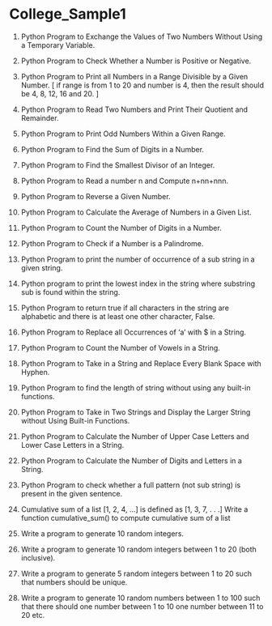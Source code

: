 # College_Sample1

1.	Python Program to Exchange the Values of Two Numbers Without Using a Temporary Variable.
2.	Python Program to Check Whether a Number is Positive or Negative.
3.	Python Program to Print all Numbers in a Range Divisible by a Given Number. [ if range is from 1 to 20 and number is 4, then the result should be 4, 8, 12, 16 and 20. ]
4.	Python Program to Read Two Numbers and Print Their Quotient and Remainder.
5.	Python Program to Print Odd Numbers Within a Given Range.
6.	Python Program to Find the Sum of Digits in a Number.
7.	Python Program to Find the Smallest Divisor of an Integer.
8.	Python Program to Read a number n and Compute n+nn+nnn.
9.	Python Program to Reverse a Given Number.
10.	Python Program to Calculate the Average of Numbers in a Given List.
11.	Python Program to Count the Number of Digits in a Number.
12.	Python Program to Check if a Number is a Palindrome.
13.	Python Program to print the number of occurrence of a sub string in a given string.
14.	Python program to print the lowest index in the string where substring sub is found within the string.
15.	Python Program to return true if all characters in the string are alphabetic and there is at least one other character, False.
16.	Python Program to Replace all Occurrences of ‘a’ with $ in a String.
17.	Python Program to Count the Number of Vowels in a String.
18.	Python Program to Take in a String and Replace Every Blank Space with Hyphen.
19.	Python Program to find the length of string without using any built-in functions.
20.	Python Program to Take in Two Strings and Display the Larger String without Using Built-in Functions.
21.	Python Program to Calculate the Number of Upper Case Letters and Lower Case Letters in a String.
22.	Python Program to Calculate the Number of Digits and Letters in a String.
23.	Python Program to check whether a full pattern (not sub string) is present in the given sentence.
24.	Cumulative sum of a list [1, 2, 4, …] is defined as  [1, 3, 7, . . .] Write a function cumulative_sum() to compute cumulative sum of a list
25.	Write a program to generate 10 random integers.

26.	Write a program to generate 10 random integers between 1 to 20 (both inclusive).

27.	Write a program to generate 5 random integers between 1 to 20 such that numbers should be unique.

28.	Write a program to generate 10 random numbers between 1 to 100 such that there should one number between 1 to 10 one number between 11 to 20 etc.
